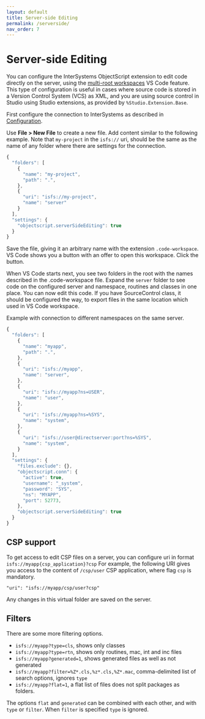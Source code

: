 ```yaml
---
layout: default
title: Server-side Editing
permalink: /serverside/
nav_order: 7
---
```

# Server-side Editing

You can configure the InterSystems ObjectScript extension to edit code directly on the server, using the [multi-root workspaces](https://code.visualstudio.com/docs/editor/multi-root-workspaces) VS Code feature. This type of configuration is useful in cases where source code is stored in a Version Control System (VCS) as XML, and you are using source control in Studio using Studio extensions, as provided by `%Studio.Extension.Base`. 

First configure the connection to InterSystems as described in [Configuration](./Configuration).

Use **File > New File** to create a new file. Add content similar to the following example. Note that `my-project` in the `isfs://` uri, should be the same as the name of any folder where there are settings for the connection.

```js
{
  "folders": [
    {
      "name": "my-project",
      "path": ".",
    },
    {
      "uri": "isfs://my-project",
      "name": "server"
    }
  ],
  "settings": {
    "objectscript.serverSideEditing": true
  }
}
```

Save the file, giving it an arbitrary name with the extension `.code-workspace`. VS Code shows you a button with an offer to open this workspace. Click the button.

When VS Code starts next, you see two folders in the root with the names described in the .code-workspace file. Expand the `server` folder to see code on the configured server and namespace, routines and classes in one place. You can now edit this code. If you have SourceControl class, it should be configured the way, to export files in the same location which used in VS Code workspace.

Example with connection to different namespaces on the same server.
```js
{
  "folders": [
    {
      "name": "myapp",
      "path": ".",
    },
    {
      "uri": "isfs://myapp",
      "name": "server",
    },
    {
      "uri": "isfs://myapp?ns=USER",
      "name": "user",
    },
    {
      "uri": "isfs://myapp?ns=%SYS",
      "name": "system",
    },
    {
      "uri": "isfs://user@directserver:port?ns=%SYS",
      "name": "system",
    }
  ],
  "settings": {
    "files.exclude": {},
    "objectscript.conn": {
      "active": true,
      "username": "_system",
      "password": "SYS",
      "ns": "MYAPP",
      "port": 52773,
    },
    "objectscript.serverSideEditing": true
  }
}
```

## CSP support

To get access to edit CSP files on a server, you can configure uri in format `isfs://myapp{csp_application}?csp`
For example, the following URI gives you access to the content of `/csp/user` CSP application, where flag `csp` is mandatory.

```
"uri": "isfs://myapp/csp/user?csp"
```

Any changes in this virtual folder are saved on the server.

## Filters

There are some more filtering options.

- `isfs://myapp?type=cls`, shows only classes
- `isfs://myapp?type=rtn`, shows only routines, mac, int and inc files
- `isfs://myapp?generated=1`, shows generated files as well as not generated
- `isfs://myapp?filter=%Z*.cls,%z*.cls,%Z*.mac`, comma-delimited list of search options, ignores `type`
- `isfs://myapp?flat=1`, a flat list of files does not split packages as folders.

The options `flat` and `generated` can be combined with each other, and with `type` or `filter`. When `filter` is specified `type` is ignored.